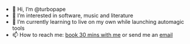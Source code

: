 - 👋 Hi, I’m @turbopape
- 👀 I’m interested in software, music and literature
- 🌱 I’m currently learning to live on my own while launching automagic tools
- 📫 How to reach me: [book 30 mins with me](https://calendly.com/rafik-naccache/30min) or send me an [email](mailto:rafik@fekr.tech)

<!---
turbopape/turbopape is a ✨ special ✨ repository because its `README.md` (this file) appears on your GitHub profile.
You can click the Preview link to take a look at your changes.
--->
